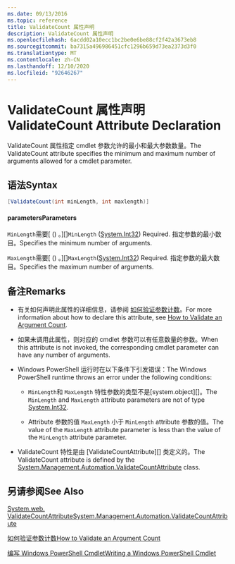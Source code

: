 ```yaml
---
ms.date: 09/13/2016
ms.topic: reference
title: ValidateCount 属性声明
description: ValidateCount 属性声明
ms.openlocfilehash: 6acdd02a10ecc1bc2be0e6be88cf2f42a3673eb8
ms.sourcegitcommit: ba7315a496986451cfc1296b659d73ea2373d3f0
ms.translationtype: MT
ms.contentlocale: zh-CN
ms.lasthandoff: 12/10/2020
ms.locfileid: "92646267"
---
```

# <a name="validatecount-attribute-declaration"></a><span data-ttu-id="57b5d-103">ValidateCount 属性声明</span><span class="sxs-lookup"><span data-stu-id="57b5d-103">ValidateCount Attribute Declaration</span></span>

<span data-ttu-id="57b5d-104">ValidateCount 属性指定 cmdlet 参数允许的最小和最大参数数量。</span><span class="sxs-lookup"><span data-stu-id="57b5d-104">The ValidateCount attribute specifies the minimum and maximum number of arguments allowed for a cmdlet parameter.</span></span>

## <a name="syntax"></a><span data-ttu-id="57b5d-105">语法</span><span class="sxs-lookup"><span data-stu-id="57b5d-105">Syntax</span></span>

```csharp
[ValidateCount(int minLength, int maxlength)]
```

#### <a name="parameters"></a><span data-ttu-id="57b5d-106">parameters</span><span class="sxs-lookup"><span data-stu-id="57b5d-106">Parameters</span></span>

<span data-ttu-id="57b5d-107">`MinLength`需要[ () 。][]</span><span class="sxs-lookup"><span data-stu-id="57b5d-107">`MinLength` ([System.Int32][]) Required.</span></span> <span data-ttu-id="57b5d-108">指定参数的最小数目。</span><span class="sxs-lookup"><span data-stu-id="57b5d-108">Specifies the minimum number of arguments.</span></span>

<span data-ttu-id="57b5d-109">`MaxLength`需要[ () 。][]</span><span class="sxs-lookup"><span data-stu-id="57b5d-109">`MaxLength`([System.Int32][]) Required.</span></span> <span data-ttu-id="57b5d-110">指定参数的最大数目。</span><span class="sxs-lookup"><span data-stu-id="57b5d-110">Specifies the maximum number of arguments.</span></span>

## <a name="remarks"></a><span data-ttu-id="57b5d-111">备注</span><span class="sxs-lookup"><span data-stu-id="57b5d-111">Remarks</span></span>

- <span data-ttu-id="57b5d-112">有关如何声明此属性的详细信息，请参阅 [如何验证参数计数][]。</span><span class="sxs-lookup"><span data-stu-id="57b5d-112">For more information about how to declare this attribute, see [How to Validate an Argument Count][].</span></span>

- <span data-ttu-id="57b5d-113">如果未调用此属性，则对应的 cmdlet 参数可以有任意数量的参数。</span><span class="sxs-lookup"><span data-stu-id="57b5d-113">When this attribute is not invoked, the corresponding cmdlet parameter can have any number of arguments.</span></span>

- <span data-ttu-id="57b5d-114">Windows PowerShell 运行时在以下条件下引发错误：</span><span class="sxs-lookup"><span data-stu-id="57b5d-114">The Windows PowerShell runtime throws an error under the following conditions:</span></span>

  - <span data-ttu-id="57b5d-115">`MinLength`和 `MaxLength` 特性参数的类型不是[system.object][]。</span><span class="sxs-lookup"><span data-stu-id="57b5d-115">The `MinLength` and `MaxLength` attribute parameters are not of type [System.Int32][].</span></span>

  - <span data-ttu-id="57b5d-116">Attribute 参数的值 `MaxLength` 小于 `MinLength` attribute 参数的值。</span><span class="sxs-lookup"><span data-stu-id="57b5d-116">The value of the `MaxLength` attribute parameter is less than the value of the `MinLength` attribute parameter.</span></span>

- <span data-ttu-id="57b5d-117">ValidateCount 特性是由 [ValidateCountAttribute][] 类定义的。</span><span class="sxs-lookup"><span data-stu-id="57b5d-117">The ValidateCount attribute is defined by the [System.Management.Automation.ValidateCountAttribute][] class.</span></span>

## <a name="see-also"></a><span data-ttu-id="57b5d-118">另请参阅</span><span class="sxs-lookup"><span data-stu-id="57b5d-118">See Also</span></span>

<span data-ttu-id="57b5d-119">[System.web. ValidateCountAttribute][]</span><span class="sxs-lookup"><span data-stu-id="57b5d-119">[System.Management.Automation.ValidateCountAttribute][]</span></span>

<span data-ttu-id="57b5d-120">[如何验证参数计数][]</span><span class="sxs-lookup"><span data-stu-id="57b5d-120">[How to Validate an Argument Count][]</span></span>

<span data-ttu-id="57b5d-121">[编写 Windows PowerShell Cmdlet][]</span><span class="sxs-lookup"><span data-stu-id="57b5d-121">[Writing a Windows PowerShell Cmdlet][]</span></span>

[如何验证参数计数]: how-to-validate-an-argument-count.md
[How to Validate an Argument Count]: how-to-validate-an-argument-count.md
[编写 Windows PowerShell Cmdlet]: writing-a-windows-powershell-cmdlet.md
[Writing a Windows PowerShell Cmdlet]: writing-a-windows-powershell-cmdlet.md

[System.Int32]: /dotnet/api/System.Int32
[System.web. ValidateCountAttribute]: /dotnet/api/System.Management.Automation.ValidateCountAttribute
[System.Management.Automation.ValidateCountAttribute]: /dotnet/api/System.Management.Automation.ValidateCountAttribute
